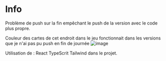 # Info
Problème de push sur la fin empêchant le push de la version avec le code plus propre. 

Couleur des cartes de cet endroit dans le jeu fonctionnait dans les versions que je n'ai pas pu push en fin de journée
![image](https://github.com/user-attachments/assets/d3489998-c1ce-41a9-947b-bfda871bf837)



Utilisation de :
React TypeScrit Tailwind dans le projet.

